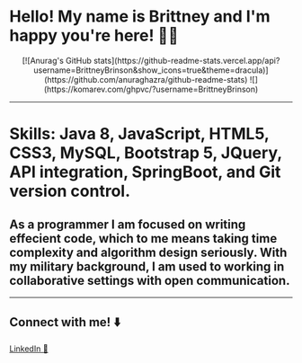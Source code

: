 # Hello! My name is Brittney and I'm happy you're here! 👋🏾

<div id="header" align="center">
  [![Anurag's GitHub stats](https://github-readme-stats.vercel.app/api?username=BrittneyBrinson&show_icons=true&theme=dracula)](https://github.com/anuraghazra/github-readme-stats)
![](https://komarev.com/ghpvc/?username=BrittneyBrinson)
<!-- <img src="https://media.giphy.com/media/EpexCAuRQQGd6YizGn/giphy.gif"/> -->
</div>  
<!-- [![Anurag's GitHub stats](https://github-readme-stats.vercel.app/api?username=BrittneyBrinson&show_icons=true&theme=dracula)](https://github.com/anuraghazra/github-readme-stats)
![](https://komarev.com/ghpvc/?username=BrittneyBrinson) -->
<hr>
<h1> Skills: Java 8, JavaScript, HTML5, CSS3, MySQL, Bootstrap 5, JQuery, API integration, SpringBoot, and Git version control.   </h1>
<h2>As a programmer I am focused on writing effecient code, which to me means taking time complexity and algorithm design seriously. With my military background, I am used to working in collaborative settings with open communication. </h2>
<hr>

## Connect with me! ⬇️
<a href="https://www.linkedin.com/in/brittney-brinson-b623bb245/">LinkedIn 💼</a>


